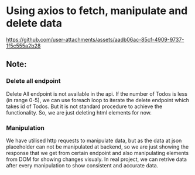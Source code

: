# Using axios to fetch, manipulate and delete data



https://github.com/user-attachments/assets/aadb06ac-85cf-4909-9737-1f5c555a2b28



## Note:

### Delete all endpoint
Delete All endpoint is not available in the api. If the number of Todos is less (in range 0-5), we can use foreach loop to iterate the delete endpoint which takes id of Todos. But it is not standard procedure to achieve the functionality.
So, we are just deleting html elements for now.

### Manipulation
We have utilised http requests to manipulate data, but as the data at json placeholder can not be manipulated at backend, so we are just showing the response that we get from certain endpoint and also manipulating elements from DOM for showing changes visualy. In real project, we can retrive data after every manipulation to show consistent and accurate data.
